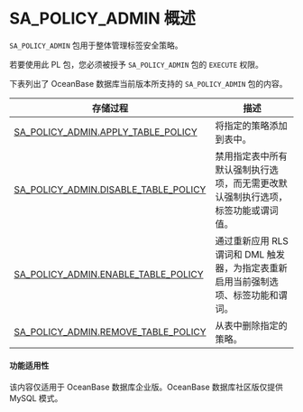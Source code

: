 SA_POLICY_ADMIN 概述 
=======================================
`SA_POLICY_ADMIN` 包用于整体管理标签安全策略。

若要使用此 PL 包，您必须被授予 `SA_POLICY_ADMIN` 包的 `EXECUTE` 权限。

下表列出了 OceanBase 数据库当前版本所支持的 `SA_POLICY_ADMIN` 包的内容。


|                                      **存储过程**                                       |                     **描述**                     |
|-------------------------------------------------------------------------------------|------------------------------------------------|
| [SA_POLICY_ADMIN.APPLY_TABLE_POLICY](../500.sa-policy-admin-policy-management-packs-oracle/200.sa-policy-admin-apply-table-policy-oracle.md)   | 将指定的策略添加到表中。                                   |
| [SA_POLICY_ADMIN.DISABLE_TABLE_POLICY](../500.sa-policy-admin-policy-management-packs-oracle/300.sa-policy-admin-disable-table-policy-oracle.md) | 禁用指定表中所有默认强制执行选项，而无需更改默认强制执行选项，标签功能或谓词值。       |
| [SA_POLICY_ADMIN.ENABLE_TABLE_POLICY](../500.sa-policy-admin-policy-management-packs-oracle/400.sa-policy-admin-enable-table-policy-oracle.md)  | 通过重新应用 RLS 谓词和 DML 触发器，为指定表重新启用当前强制选项、标签功能和谓词。 |
| [SA_POLICY_ADMIN.REMOVE_TABLE_POLICY](../500.sa-policy-admin-policy-management-packs-oracle/500.sa-policy-admin-remove-table-policy-oracle.md)  | 从表中删除指定的策略。                                    |


  <main id="notice" >
    <h4>功能适用性</h4>
    <p>该内容仅适用于 OceanBase 数据库企业版。OceanBase 数据库社区版仅提供 MySQL 模式。</p>
  </main>

